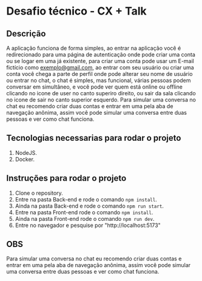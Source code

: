 # Desafio técnico - CX + Talk

## Descrição

A aplicação funciona de forma simples, ao entrar na aplicação você é redirecionado para uma página de autenticação onde pode criar uma conta ou se logar em uma já existente, para criar uma conta pode usar um E-mail fictício como exemplo@gmail.com, ao entrar com seu usuário ou criar uma conta você chega a parte de perfil onde pode alterar seu nome de usuário ou entrar no chat, o chat é simples, mas funcional, várias pessoas podem conversar em simultâneo, e você pode ver quem está online ou offline clicando no icone de user no canto superiro direito, ou sair da sala clicando no icone de sair no canto superior esquerdo. Para simular uma conversa no chat eu recomendo criar duas contas e entrar em uma pela aba de navegação anônima, assim você pode simular uma conversa entre duas pessoas e ver como chat funciona. 

## Tecnologias necessarias para rodar o projeto

1. NodeJS.
2. Docker.

## Instruções para rodar o projeto

1. Clone o repository.
2. Entre na pasta Back-end e rode o comando `npm install`.
3. Ainda na pasta Back-end e rode o comando `npm run start`.
4. Entre na pasta Front-end rode o comando `npm install`.
5. Ainda na pasta Front-end rode o comando `npm run dev`.
6. Entre no navegador e pesquise por "http://localhost:5173"

## OBS

Para simular uma conversa no chat eu recomendo criar duas contas e entrar em uma pela aba de navegação anônima, assim você pode simular uma conversa entre duas pessoas e ver como chat funciona. 
